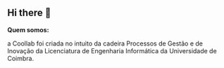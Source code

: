 ## Hi there 👋

**Quem somos:**

a Coollab foi criada no intuito da cadeira Processos de Gestão e de Inovação da Licenciatura de Engenharia Informática da Universidade de Coimbra.

